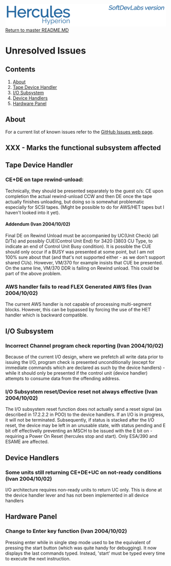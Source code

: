 ![test image](images/image_header_herculeshyperionSDL.png)
[Return to master README.MD](/README.md)

# Unresolved Issues
## Contents
1. [About](#About)
2. [Tape Device Handler](#Tape-Device-Handler)
3. [I/O Subsystem](#I/O-Subsystem)
3. [Device Handlers](#Device-Handlers)
3. [Hardware Panel](#Hardware-Panel)


## About
For a current list of known issues refer to the [GitHub Issues web page](https://github.com/issues?q=is%3Aopen+is%3Aissue+user%3ASDL-Hercules-390+).

## XXX - Marks the functional subsystem affected

## Tape Device Handler
### CE+DE on tape rewind-unload:
Technically, they should be presented separately to the guest o/s:
CE upon completion the actual rewind-unload CCW and then DE once the tape actually finishes unloading, but doing so is somewhat problematic especially for SCSI tapes. (Might be possible to do for AWS/HET tapes but I haven't looked into it yet).
#### Addendum (Ivan 2004/10/02)
Final DE on Rewind Unload must be accompanied by UC(Unit Check) (all D/Ts) and possibly CUE(Control Unit End) for 3420 (3803 CU Type, to indicate an end of Control Unit Busy condition). It is possible the CUE should only occur if a BUSY was presented at some point, but I am not 100% sure about that (and that's not supported either - as we don't support shared CUs). However, VM/370 for example insists that CUE be presented. On the same line, VM/370 DDR is failing on Rewind unload. This could be part of the above problem.
### AWS handler fails to read FLEX Generated AWS files (Ivan 2004/10/02)
The current AWS handler is not capable of processing multi-segment blocks. However, this can be bypassed by forcing the use of the HET handler which is backward compatible.

## I/O Subsystem
### Incorrect Channel program check reporting (Ivan 2004/10/02)
Because of the current I/O design, where we prefetch all write data prior to issuing the I/O, program check is presented unconditionally (except for immediate commands which are declared as such by the device handlers) - while it should only be presented if the control unit (device handler) attempts to consume data from the offending address.
### I/O Subsystem reset/Device reset not always effective (Ivan 2004/10/02)
The I/O subsystem reset function does not actually send a reset signal (as described in 17.2.2.2 in POO) to the device handlers. If an I/O is in progress, it will not be terminated.  Subsequently, if status is stacked after the I/O reset, the device may be left in an unusable state, with status pending and E bit off effectivelly preventing an MSCH to be issued with the E bit on - requiring a Power On Reset (hercules stop and start). Only ESA/390 and ESAME are affected.

## Device Handlers
### Some units still returning CE+DE+UC on not-ready conditions (Ivan 2004/10/02)
I/O architecture requires non-ready units to return UC only. This is done at the device handler lever and has not been implemented in all device handlers

## Hardware Panel
### Change to Enter key function (Ivan 2004/10/02)
Pressing enter while in single step mode used to be the equivalent of pressing the start button (which was quite handy for debugging). It now displays the last commands typed. Instead, 'start' must be typed every time to execute the next instruction.
